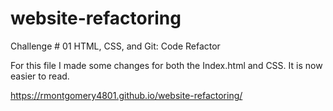 # website-refactoring
Challenge # 01 HTML, CSS, and Git: Code Refactor

For this file I made some changes for both the Index.html and CSS. It is now easier to read.

https://rmontgomery4801.github.io/website-refactoring/

